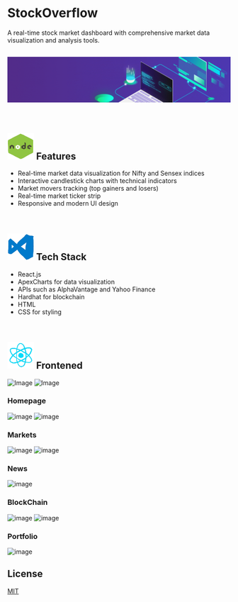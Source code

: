 # StockOverflow

A real-time stock market dashboard with comprehensive market data visualization and analysis tools.

## <img src="./public/images/banner.gif"> 
<br/>

## <img src="./public/images/node.gif" width=60 height=60> Features

- Real-time market data visualization for Nifty and Sensex indices
- Interactive candlestick charts with technical indicators
- Market movers tracking (top gainers and losers)
- Real-time market ticker strip
- Responsive and modern UI design

<br/>

## <img src="./public/images/vscode.gif" width=60 height=60> Tech Stack

- React.js
- ApexCharts for data visualization
- APIs such as AlphaVantage and Yahoo Finance
- Hardhat for blockchain
- HTML 
- CSS for styling

<br/>

## <img src="./public/images/react.gif" width=60 height=60> Frontened

![Image](https://github.com/user-attachments/assets/68bdcbc4-1cae-4621-8b0a-90825c378ebc)
![Image](https://github.com/user-attachments/assets/c6c495f8-2670-490e-ac09-28e48c23ebc4)

### Homepage
![image](https://github.com/user-attachments/assets/476ea356-c146-46df-817e-dcdbe6e3949b)
![image](https://github.com/user-attachments/assets/76d6dfed-a15f-4ede-b575-3a3323ee0d87)

### Markets
![image](https://github.com/user-attachments/assets/bad32a3f-9a7c-4c26-98a3-0a508b9e153c)
![image](https://github.com/user-attachments/assets/2b85b077-67b2-4d7f-afd1-29a1b6436159)

### News 
![image](https://github.com/user-attachments/assets/d07f0f18-2646-42b6-b68c-7b3f1b180f5b)

### BlockChain
![image](https://github.com/user-attachments/assets/c6730af2-086d-4ba1-bdb2-81267a127fd3)
![image](https://github.com/user-attachments/assets/93780bf5-d821-400d-9176-a262fe85b0cb)

### Portfolio
![image](https://github.com/user-attachments/assets/eb7777a0-9041-4e8f-8491-8813a6501be4)


## License

[MIT](https://choosealicense.com/licenses/mit/)
